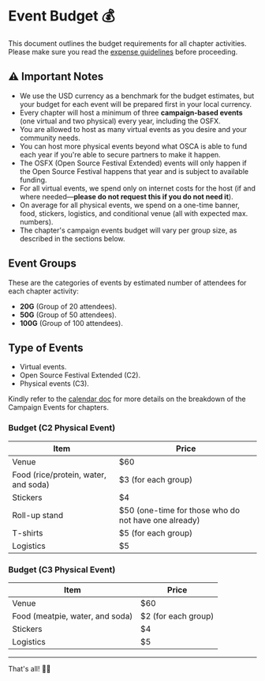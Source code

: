 # Event Budget 💰

This document outlines the budget requirements for all chapter activities. Please make sure you read the [expense guidelines](./expenses.md) before proceeding.

## ⚠️ Important Notes

- We use the USD currency as a benchmark for the budget estimates, but your budget for each event will be prepared first in your local currency.
- Every chapter will host a minimum of three **campaign-based events** (one virtual and two physical) every year, including the OSFX.
- You are allowed to host as many virtual events as you desire and your community needs.
- You can host more physical events beyond what OSCA is able to fund each year if you're able to secure partners to make it happen.
- The OSFX (Open Source Festival Extended) events will only happen if the Open Source Festival happens that year and is subject to available funding.
- For all virtual events, we spend only on internet costs for the host (if and where needed—**please do not request this if you do not need it**).
- On average for all physical events, we spend on a one-time banner, food, stickers, logistics, and conditional venue (all with expected max. numbers).
- The chapter's campaign events budget will vary per group size, as described in the sections below.

## Event Groups

These are the categories of events by estimated number of attendees for each chapter activity:

- **20G** (Group of 20 attendees).
- **50G** (Group of 50 attendees).
- **100G** (Group of 100 attendees).

## Type of Events

- Virtual events.
- Open Source Festival Extended (C2).
- Physical events (C3).

Kindly refer to the [calendar doc](./calendar.md) for more details on the breakdown of the Campaign Events for chapters.

### Budget (C2 Physical Event)

| Item | Price |
| - | - |
| Venue | $60 |
| Food (rice/protein, water, and soda) | $3 (for each group) |
| Stickers | $4 |
| Roll-up stand | $50 (one-time for those who do not have one already) |
| T-shirts | $5 (for each group) |
| Logistics | $5 |

### Budget (C3 Physical Event)

| Item | Price |
| - | - |
| Venue | $60 |
| Food (meatpie, water, and soda) | $2 (for each group) |
| Stickers | $4 |
| Logistics | $5 |

---

That's all! 👍🏾

